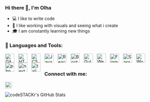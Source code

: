 ### Hi there 👋, I'm Olha


- 💻 I like to write code
- 🌷 I like working with visuals and seeing what i create
- 🎓 I am constantly learning new things


### 🧰 Languages and Tools:

<img align="left" alt="Git" width="30px" style="padding-right:10px;" src="https://cdn.jsdelivr.net/gh/devicons/devicon/icons/git/git-original.svg" />
<img align="left" alt="HTML" width="30px" style="padding-right:10px;" src="https://cdn.jsdelivr.net/gh/devicons/devicon/icons/html5/html5-plain.svg" />
<img align="left" alt="CSS" width="30px" style="padding-right:10px;" src="https://cdn.jsdelivr.net/gh/devicons/devicon/icons/css3/css3-plain.svg" />
<img align="left" alt="JavaScript" width="30px" style="padding-right:10px;" src="https://cdn.jsdelivr.net/gh/devicons/devicon/icons/javascript/javascript-plain.svg" />
<img  align="left" alt="React" width="30px" style="padding-right:10px;"  src="https://cdn.jsdelivr.net/gh/devicons/devicon/icons/react/react-original.svg" />       
<img align="left" alt="Bootstrap" width="30px" style="padding-right:10px;"src="https://cdn.jsdelivr.net/gh/devicons/devicon/icons/bootstrap/bootstrap-original.svg" />
<img align="left" alt="Gulp" width="30px" style="padding-right:10px;" src="https://cdn.jsdelivr.net/gh/devicons/devicon/icons/gulp/gulp-plain.svg" />
<img align="left" alt="Webpack" width="30px" style="padding-right:10px;" src="https://cdn.jsdelivr.net/gh/devicons/devicon/icons/webpack/webpack-plain.svg" />
<img align="left" alt="Figma" width="30px" style="padding-right:10px;"src="https://cdn.jsdelivr.net/gh/devicons/devicon/icons/figma/figma-original.svg" />
<img align="left" alt="Sass" width="30px" style="padding-right:10px;" src="https://cdn.jsdelivr.net/gh/devicons/devicon/icons/sass/sass-original.svg" />
<img align="left" alt="Wordpress" width="30px" style="padding-right:10px;"  src="https://cdn.jsdelivr.net/gh/devicons/devicon/icons/wordpress/wordpress-plain.svg" />
<img  align="left" alt="php" width="30px" style="padding-right:10px;"  src="https://cdn.jsdelivr.net/gh/devicons/devicon/icons/php/php-plain.svg" />   
<img  align="left" alt="next" width="30px" style="padding-right:10px;" src="https://cdn.jsdelivr.net/gh/devicons/devicon/icons/nextjs/nextjs-original.svg" />   
<img  align="left" alt="tailwind" width="30px" style="padding-right:10px;"  src="https://cdn.jsdelivr.net/gh/devicons/devicon/icons/tailwindcss/tailwindcss-plain.svg"  />   
<br />
<br />

### Connect with me:

[<img align="left" alt="PanchyshynaOlha | LinkedIn" width="22px" src="https://cdn.jsdelivr.net/gh/devicons/devicon/icons/linkedin/linkedin-original.svg" />][linkedin]

                  
<br />
<br />

<img align="left" alt="codeSTACKr's GitHub Stats" src="https://github-readme-stats.vercel.app/api/top-langs/?username=olhapanchyshyna&langs_count=8&layout=compact" />
 

[linkedin]: https://www.linkedin.com/in/olha-panchyshyna-44a509235
[instagram]: https://www.instagram.com/olya.panchyshyna/?next=%2F
